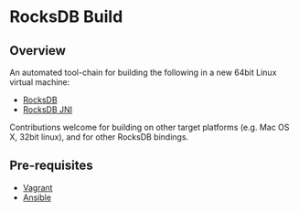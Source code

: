 # RocksDB Build

## Overview

An automated tool-chain for building the following in a new 64bit Linux
virtual machine:

 * [RocksDB](http://rocksdb.org/)
 * [RocksDB JNI](https://github.com/fusesource/rocksdbjni)

Contributions welcome for building on other target platforms (e.g. Mac OS X, 32bit linux),
and for other RocksDB bindings.

## Pre-requisites

 * [Vagrant](http://www.vagrantup.com/)
 * [Ansible](http://www.ansible.com/)


